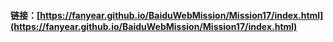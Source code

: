 #### 链接：[https://fanyear.github.io/BaiduWebMission/Mission17/index.html](https://fanyear.github.io/BaiduWebMission/Mission17/index.html)
